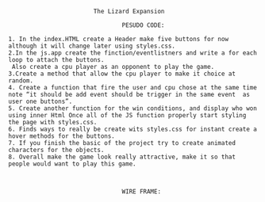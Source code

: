                            The Lizard Expansion

									PESUDO CODE:

    1. In the index.HTML create a Header make five buttons for now although it will change later using styles.css.
	2.In the js.app create the finction/eventlistners and write a for each loop to attach the buttons.
     Also create a cpu player as an opponent to play the game. 
	3.Create a method that allow the cpu player to make it choice at random.
    4. Create a function that fire the user and cpu chose at the same time note “it should be add event should be trigger in the same event  as user one buttons”. 
    5. Create another function for the win conditions, and display who won using inner Html Once all of the JS function properly start styling the page with styles.css.
    6. Finds ways to really be create wits styles.css for instant create a hover methods for the buttons.
    7. If you finish the basic of the project try to create animated characters for the objects.
    8. Overall make the game look really attractive, make it so that people would want to play this game.



									WIRE FRAME:
